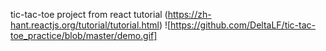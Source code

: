 tic-tac-toe project from react tutorial (https://zh-hant.reactjs.org/tutorial/tutorial.html)
![https://github.com/DeltaLF/tic-tac-toe_practice/blob/master/demo.gif]
